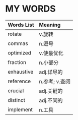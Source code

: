 # MY WORDS  

| Words List | Meaning |  
| :---- | :----|
|rotate|v.旋转|
|commas|n.逗号|
|optimized|v.使最优化|
|fraction|n.小部分 |
|exhaustive |adj.详尽的|
|reference|n.参考; v.查阅|
|crucial|adj.关键的|
|distinct|adj.不同的|
|implement|n.工具|